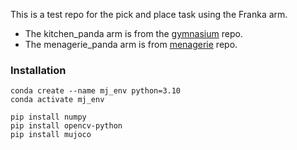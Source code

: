 This is a test repo for the pick and place task using the Franka arm.

- The kitchen_panda arm is from the [gymnasium](https://github.com/Farama-Foundation/Gymnasium-Robotics/tree/main/gymnasium_robotics/envs/assets/kitchen_franka) repo. 
- The menagerie_panda arm is from [menagerie](https://github.com/google-deepmind/mujoco_menagerie/tree/main/franka_emika_panda) repo. 

### Installation
```
conda create --name mj_env python=3.10
conda activate mj_env

pip install numpy
pip install opencv-python
pip install mujoco
```
